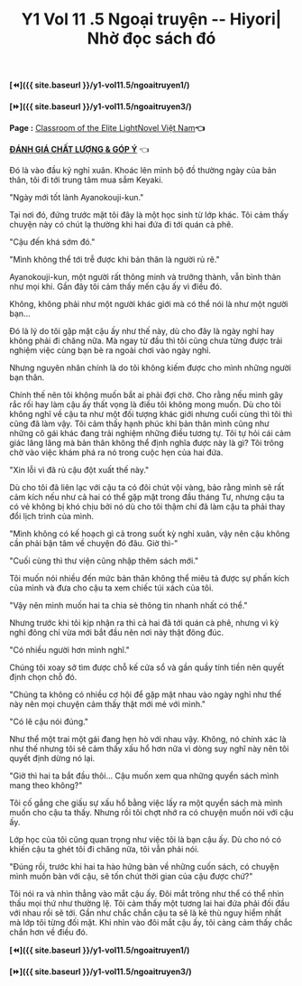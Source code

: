 ﻿---
layout: post
title: Y1 Vol 11 .5 Ngoại truyện -- Hiyori| Nhờ đọc sách đó
permalink: /y1-vol11.5/ngoaitruyen2/
---

**[⏪]({{ site.baseurl }}/y1-vol11.5/ngoaitruyen1/)**

**[⏩]({{ site.baseurl }}/y1-vol11.5/ngoaitruyen3/)**

**Page :** [Classroom of the Elite LightNovel Việt Nam](http://facebook.com/Classroom.of.the.Elite.VN)**👈**

[**ĐÁNH GIÁ CHẤT LƯỢNG & GÓP Ý**](https://bit.ly/danhgiagopy) 👈

Đó là vào đầu kỷ nghỉ xuân. Khoác lên mình bộ đồ thường ngày của bản thân, tôi đi tới trung tâm mua sắm Keyaki.

"Ngày mới tốt lành Ayanokouji-kun."

Tại nơi đó, đứng trước mặt tôi đây là một học sinh từ lớp khác. Tôi cảm thấy chuyện này có chút lạ thường khi hai đứa đi tới quán cà phê.

"Cậu đến khá sớm đó."

"Mình không thể tới trễ được khi bản thân là người rủ rê."

Ayanokouji-kun, một người rất thông minh và trưởng thành, vẫn bình thản như mọi khi. Gần đây tôi cảm thấy mến cậu ấy vì điều đó.

Không, không phải như một người khác giới mà có thể nói là như một người bạn...

Đó là lý do tôi gặp mặt cậu ấy như thế này, dù cho đây là ngày nghỉ hay không phải đi chăng nữa. Mà ngay từ đầu thì tôi cũng chưa từng được trải nghiệm việc cùng bạn bè ra ngoài chơi vào ngày nghỉ.

Nhưng nguyên nhân chính là do tôi không kiếm được cho mình những người bạn thân.

Chính thế nên tôi không muốn bắt ai phải đợi chờ. Cho rằng nếu mình gây rắc rối hay làm cậu ấy thất vọng là điều tôi không mong muốn. Dù cho tôi không nghĩ về cậu ta như một đối tượng khác giới nhưng cuối cùng thì tôi thì cũng đã làm vậy. Tôi cảm thấy hạnh phúc khi bản thân mình cũng như những cô gái khác đang trải nghiệm những điều tương tự. Tôi tự hỏi cái cảm giác lâng lâng mà bản thân không thể định nghĩa được này là gì? Tôi trông chờ vào việc khám phá ra nó trong cuộc hẹn của hai đứa.

"Xin lỗi vì đã rủ cậu đột xuất thế này."

Dù cho tôi đã liên lạc với cậu ta có đôi chút vội vàng, bảo rằng mình sẽ rất cảm kích nếu như cả hai có thể gặp mặt trong đầu tháng Tư, nhưng cậu ta có vẻ không bị khó chịu bởi nó dù cho tôi thậm chí đã làm cậu ta phải thay đổi lịch trình của mình.

"Mình không có kế hoạch gì cả trong suốt kỳ nghỉ xuân, vậy nên cậu không cần phải bận tâm về chuyện đó đâu. Giờ thì-"

"Cuối cùng thì thư viện cũng nhập thêm sách mới."

Tôi muốn nói nhiều đến mức bản thân không thể miêu tả được sự phấn kích của mình và đưa cho cậu ta xem chiếc túi xách của tôi.

"Vậy nên mình muốn hai ta chia sẻ thông tin nhanh nhất có thể."

Nhưng trước khi tôi kịp nhận ra thì cả hai đã tới quán cà phê, nhưng vì kỳ nghỉ đông chỉ vừa mới bắt đầu nên nơi này thật đông đúc.

"Có nhiều người hơn mình nghĩ."

Chúng tôi xoay sở tìm được chỗ kế cửa sổ và gần quầy tính tiền nên quyết định chọn chỗ đó.

"Chúng ta không có nhiều cơ hội để gặp mặt nhau vào ngày nghỉ như thế này nên mọi chuyện cảm thấy thật mới mẻ với mình."

"Có lẽ cậu nói đúng."

Như thể một trai một gái đang hẹn hò với nhau vậy. Không, nó chính xác là như thế nhưng tôi sẽ cảm thấy xấu hổ hơn nữa vì dòng suy nghĩ này nên tôi quyết định dừng nó lại.

"Giờ thì hai ta bắt đầu thôi... Cậu muốn xem qua những quyển sách mình mang theo không?"

Tôi cố gắng che giấu sự xấu hổ bằng việc lấy ra một quyển sách mà mình muốn cho cậu ta thấy. Nhưng rồi tôi chợt nhớ ra có chuyện muốn nói với cậu ấy.

Lớp học của tôi cũng quan trọng như việc tôi là bạn cậu ấy. Dù cho nó có khiến cậu ta ghét tôi đi chăng nữa, tôi vẫn phải nói.

"Đúng rồi, trước khi hai ta hào hứng bàn về những cuốn sách, có chuyện mình muốn bàn với cậu, sẽ tốn chút thời gian của cậu được chứ?"

Tôi nói ra và nhìn thẳng vào mắt cậu ấy. Đôi mắt trông như thể có thể nhìn thấu mọi thứ như thường lệ. Tôi cảm thấy một tương lai hai đứa phải đối đầu với nhau rồi sẽ tới. Gần như chắc chắn cậu ta sẽ là kẻ thù nguy hiểm nhất mà lớp tôi từng đối mặt. Khi nhìn vào đôi mắt cậu ấy, tôi càng cảm thấy chắc chắn hơn về điều đó.

**[⏪]({{ site.baseurl }}/y1-vol11.5/ngoaitruyen1/)**

**[⏩]({{ site.baseurl }}/y1-vol11.5/ngoaitruyen3/)**
